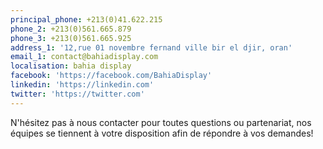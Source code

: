 ```yaml
---
principal_phone: +213(0)41.622.215
phone_2: +213(0)561.665.879
phone_3: +213(0)561.665.925
address_1: '12,rue 01 novembre fernand ville bir el djir, oran'
email_1: contact@bahiadisplay.com
localisation: bahia display
facebook: 'https://facebook.com/BahiaDisplay'
linkedin: 'https://linkedin.com'
twitter: 'https://twitter.com'
---
```

N'hésitez pas à nous contacter pour toutes questions ou partenariat, nos équipes se tiennent à votre disposition afin de répondre à vos demandes!

